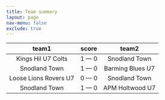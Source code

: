 ```yaml
---
title: Team summary
layout: page
nav-menu: false
exclude: true
---
```




|         team1         |    score    |      team2       |
|:---------------------:|:-----------:|:----------------:|
|  Kings Hil U7 Colts   | 1 &mdash; 0 |  Snodland Town   |
|     Snodland Town     | 1 &mdash; 0 | Barming Blues U7 |
| Loose Lions Rovers U7 | 0 &mdash; 0 |  Snodland Town   |
|     Snodland Town     | 1 &mdash; 0 | APM Holtwood U7  |

 <br /><br /><br />